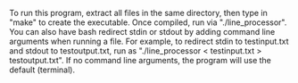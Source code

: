 To run this program, extract all files in the same directory, then type in "make" to create the executable. Once compiled, run via "./line_processor". You can also have bash redirect stdin or stdout by adding command line arguments when running a file. For example, to redirect stdin to testinput.txt and stdout to testoutput.txt, run as "./line_processor < testinput.txt > testoutput.txt". If no command line arguments, the program will use the default (terminal). 
